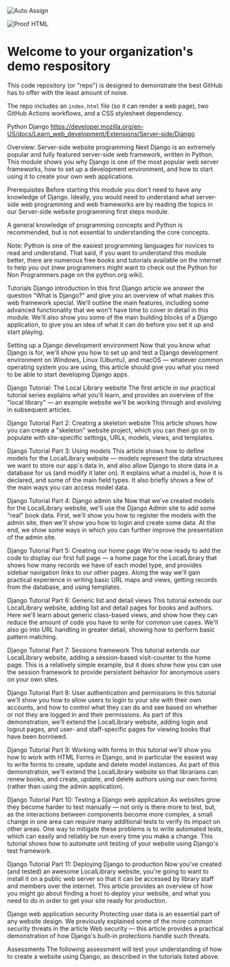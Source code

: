 ![Auto Assign](https://github.com/Zapyvotri-prj-ss004-10/demo-repository/actions/workflows/auto-assign.yml/badge.svg)

![Proof HTML](https://github.com/Zapyvotri-prj-ss004-10/demo-repository/actions/workflows/proof-html.yml/badge.svg)

# Welcome to your organization's demo respository
This code repository (or "repo") is designed to demonstrate the best GitHub has to offer with the least amount of noise.

The repo includes an `index.html` file (so it can render a web page), two GitHub Actions workflows, and a CSS stylesheet dependency.

Python Django 
https://developer.mozilla.org/en-US/docs/Learn_web_development/Extensions/Server-side/Django

Overview: Server-side website programming
Next
Django is an extremely popular and fully featured server-side web framework, written in Python. This module shows you why Django is one of the most popular web server frameworks, how to set up a development environment, and how to start using it to create your own web applications.

Prerequisites
Before starting this module you don't need to have any knowledge of Django. Ideally, you would need to understand what server-side web programming and web frameworks are by reading the topics in our Server-side website programming first steps module.

A general knowledge of programming concepts and Python is recommended, but is not essential to understanding the core concepts.

Note: Python is one of the easiest programming languages for novices to read and understand. That said, if you want to understand this module better, there are numerous free books and tutorials available on the internet to help you out (new programmers might want to check out the Python for Non Programmers page on the python.org wiki).

Tutorials
Django introduction
In this first Django article we answer the question "What is Django?" and give you an overview of what makes this web framework special. We'll outline the main features, including some advanced functionality that we won't have time to cover in detail in this module. We'll also show you some of the main building blocks of a Django application, to give you an idea of what it can do before you set it up and start playing.

Setting up a Django development environment
Now that you know what Django is for, we'll show you how to set up and test a Django development environment on Windows, Linux (Ubuntu), and macOS — whatever common operating system you are using, this article should give you what you need to be able to start developing Django apps.

Django Tutorial: The Local Library website
The first article in our practical tutorial series explains what you'll learn, and provides an overview of the "local library" — an example website we'll be working through and evolving in subsequent articles.

Django Tutorial Part 2: Creating a skeleton website
This article shows how you can create a "skeleton" website project, which you can then go on to populate with site-specific settings, URLs, models, views, and templates.

Django Tutorial Part 3: Using models
This article shows how to define models for the LocalLibrary website — models represent the data structures we want to store our app's data in, and also allow Django to store data in a database for us (and modify it later on). It explains what a model is, how it is declared, and some of the main field types. It also briefly shows a few of the main ways you can access model data.

Django Tutorial Part 4: Django admin site
Now that we've created models for the LocalLibrary website, we'll use the Django Admin site to add some "real" book data. First, we'll show you how to register the models with the admin site, then we'll show you how to login and create some data. At the end, we show some ways in which you can further improve the presentation of the admin site.

Django Tutorial Part 5: Creating our home page
We're now ready to add the code to display our first full page — a home page for the LocalLibrary that shows how many records we have of each model type, and provides sidebar navigation links to our other pages. Along the way we'll gain practical experience in writing basic URL maps and views, getting records from the database, and using templates.

Django Tutorial Part 6: Generic list and detail views
This tutorial extends our LocalLibrary website, adding list and detail pages for books and authors. Here we'll learn about generic class-based views, and show how they can reduce the amount of code you have to write for common use cases. We'll also go into URL handling in greater detail, showing how to perform basic pattern matching.

Django Tutorial Part 7: Sessions framework
This tutorial extends our LocalLibrary website, adding a session-based visit-counter to the home page. This is a relatively simple example, but it does show how you can use the session framework to provide persistent behavior for anonymous users on your own sites.

Django Tutorial Part 8: User authentication and permissions
In this tutorial we'll show you how to allow users to login to your site with their own accounts, and how to control what they can do and see based on whether or not they are logged in and their permissions. As part of this demonstration, we'll extend the LocalLibrary website, adding login and logout pages, and user- and staff-specific pages for viewing books that have been borrowed.

Django Tutorial Part 9: Working with forms
In this tutorial we'll show you how to work with HTML Forms in Django, and in particular the easiest way to write forms to create, update and delete model instances. As part of this demonstration, we'll extend the LocalLibrary website so that librarians can renew books, and create, update, and delete authors using our own forms (rather than using the admin application).

Django Tutorial Part 10: Testing a Django web application
As websites grow they become harder to test manually — not only is there more to test, but, as the interactions between components become more complex, a small change in one area can require many additional tests to verify its impact on other areas. One way to mitigate these problems is to write automated tests, which can easily and reliably be run every time you make a change. This tutorial shows how to automate unit testing of your website using Django's test framework.

Django Tutorial Part 11: Deploying Django to production
Now you've created (and tested) an awesome LocalLibrary website, you're going to want to install it on a public web server so that it can be accessed by library staff and members over the internet. This article provides an overview of how you might go about finding a host to deploy your website, and what you need to do in order to get your site ready for production.

Django web application security
Protecting user data is an essential part of any website design. We previously explained some of the more common security threats in the article Web security — this article provides a practical demonstration of how Django's built-in protections handle such threats.

Assessments
The following assessment will test your understanding of how to create a website using Django, as described in the tutorials listed above.
